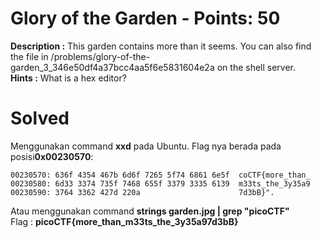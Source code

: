 # Glory of the Garden - Points: 50
<b>Description :</b> This garden contains more than it seems. You can also find the file in /problems/glory-of-the-garden_3_346e50df4a37bcc4aa5f6e5831604e2a on the shell server.
<br><b>Hints :</b> What is a hex editor?
# Solved
Menggunakan command <b>xxd</b> pada Ubuntu. Flag nya berada pada posisi<b>0x00230570</b>: <br>
```
00230570: 636f 4354 467b 6d6f 7265 5f74 6861 6e5f  coCTF{more_than_
00230580: 6d33 3374 735f 7468 655f 3379 3335 6139  m33ts_the_3y35a9
00230590: 3764 3362 427d 220a                      7d3bB}".
```
Atau menggunakan command <b>strings garden.jpg | grep "picoCTF"</b><br>
Flag : <b>picoCTF{more_than_m33ts_the_3y35a97d3bB}</b>
